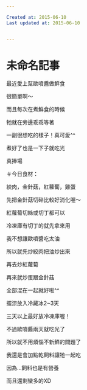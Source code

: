 ```yaml
---

Created at: 2015-06-10
Last updated at: 2015-06-10


---
```


# 未命名記事


最近愛上幫歐噴醬做鮮食

很簡單啊～

而且每次在煮鮮食的時候

牠就在旁邊乖乖等著

一副很想吃的樣子！真可愛^^

煮好了也是一下子就吃光

真捧場

＃今日食材：

絞肉，金針菇，紅蘿蔔，雞蛋

先把金針菇切碎比較好消化喔～

紅蘿蔔切絲或切丁都可以

冷凍庫有切丁的就先拿來用

我不想讓歐噴醬吃太油

所以就先炒絞肉把油炒出來

再去炒紅蘿蔔

再來就炒蛋跟金針菇

全部混在一起就好啦^^

擺涼放入冷藏冰2~3天

三天以上最好放冷凍庫喔！

不過歐噴醬兩天就吃光了

所以就不用煩惱不新鮮的問題了

我還是會加點乾飼料讓牠一起吃

因為...飼料也是有營養

而且還剩蠻多的XD

